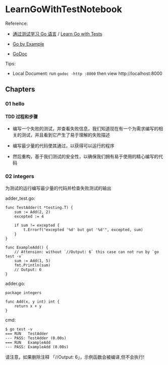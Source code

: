 # LearnGoWithTestNotebook


Reference: 
- [通过测试学习 Go 语言](https://learnku.com/docs/go-tdd) / [Learn Go with Tests](https://quii.gitbook.io/learn-go-with-tests/)

- [Go by Example](https://gobyexample.com/)

- [GoDoc](https://godoc.org/)

Tips:

- Local Document: run `godoc -http :8000` then view http://localhost:8000

## Chapters

### 01 hello

#### TDD 过程和步骤

 - 编写一个失败的测试，并查看失败信息，我们知道现在有一个为需求编写的相关的测试，并且看到它产生了易于理解的失败描述

 - 编写最少量的代码使其通过，以获得可以运行的程序

 - 然后重构，基于我们测试的安全性，以确保我们拥有易于使用的精心编写的代码


### 02 integers

为测试的运行编写最少量的代码并检查失败测试的输出

adder_test.go:
```
func TestAdder(t *testing.T) {
	sum := Add(2, 2)
	excepted := 4

	if sum != excepted {
		t.Errorf("excepted '%d' but got '%d'", excepted, sum)
	}
}

func ExampleAdd() {
	// Attension: without `//Output: 6` this case can not run by `go test -v`
	sum := Add(1, 5)
	fmt.Println(sum)
	// Output: 6
}
```
adder.go:
```
package integers

func Add(x, y int) int {
	return x + y
}
```
cmd:
```
$ go test -v
=== RUN   TestAdder
--- PASS: TestAdder (0.00s)
=== RUN   ExampleAdd
--- PASS: ExampleAdd (0.00s)
```
请注意，如果删除注释 「//Output: 6」，示例函数会被编译,但不会执行!